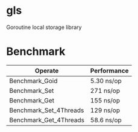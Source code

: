 # gls
Goroutine local storage library

# Benchmark

| Operate | Performance |
| ------| ------ |
| Benchmark_Goid | 5.30 ns/op |
| Benchmark_Set | 271 ns/op |
| Benchmark_Get | 155 ns/op |
| Benchmark_Set_4Threads | 129 ns/op |
| Benchmark_Get_4Threads | 58.6 ns/op |
